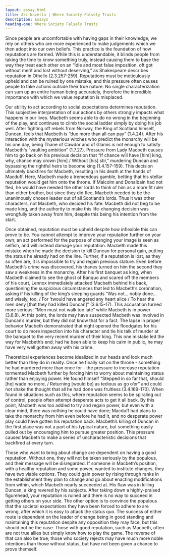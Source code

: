 ```yaml
---
layout: essay.html
title: Ari Navetta | Where Society Falsely Trusts
description: Essays
heading-one: Where Society Falsely Trusts
---
```


Since people are uncomfortable with having gaps in their knowledge, we rely on others who are more experienced to make judgements which we then adopt into our own beliefs. This practice is the foundation of how reputations are formed. While this is understandable, it blinds people from taking the time to know something truly, instead causing them to base the way they treat each other on an “idle and most false imposition, oft got without merit and lost without deserving,” as Shakespeare describes reputation in Othello (2.3.257-259). Reputations must be meticulously upheld and can be ruined by one mistake, and this pressure often causes people to take actions outside their true nature. No single characterization can sum up an entire human being accurately, therefore the incredible importance with which we value reputation is misplaced.

Our ability to act according to social expectations determines reputation. This subjective interpretation of our actions by others strongly impacts what happens in our lives. Macbeth seems able to do no wrong in the beginning of the play, and continues to climb the social ladder simply by doing his job well. After fighting off rebels from Norway, the King of Scotland himself, Duncan, feels that Macbeth is “due more than all can pay” (1.4.24). After his interaction with the mysterious witches who predict the monarchy will be his one day, being Thane of Cawdor and of Glamis is not enough to satisfy Macbeth's “vaulting ambition” (1.7.27). Pressure from Lady Macbeth causes him to go back on his previous decision that “If chance will have [him] king, why, chance may crown [him] / Without [his] stir,” murdering Duncan and bypassing the rightful heirs to become king (1.4.157-159). This decision ultimately backfires for Macbeth, resulting in his death at the hands of Macduff. Here, Macbeth made a tremendous gamble, betting that his stellar reputation would get him onto the throne. If Malcolm and Donalbain had not fled, he would have needed the other lords to think of him as a more fit ruler than either brother, but since they did flee, Macbeth needed to be the unanimously chosen leader out of all Scotland’s lords. Thus it was other characters, not Macbeth, who decided his fate. Macbeth did not beg to be made king, and the authority to make this life-changing decision was wrongfully taken away from him, despite this being his intention from the start.

Once obtained, reputation must be upheld despite how inflexible this can prove to be. You cannot attempt to improve your reputation further on your own; an act performed for the purpose of changing your image is seen as selfish, and will instead damage your reputation. Macbeth made this mistake when he made the decision to kill Duncan for personal gain, putting the status he already had on the line. Further, if a reputation is lost, as they so often are, it is impossible to try and regain previous stature. Even before Macbeth’s crime was discovered, his thanes turned on him the second they saw a weakness in the monarchy. After his first banquet as king, when Macbeth claimed to see the ghost of Banquo and scared off the members of his court, Lennox immediately attacked Macbeth behind his back, questioning the suspicious circumstances that led to Macbeth’s coronation, asking if his killing of the king’s sleeping guards “Was not... nobly done… and wisely, too, / For ‘twould have angered any heart alice / To hear the men deny [that they had killed Duncan]” (3.6.15-17). This accusation turned more serious: “Men must not walk too late” while Macbeth is in power (3.6.8). At this point, the lords may have suspected Macbeth was involved in Duncan’s murder, but they did not know that for a fact. The lapse in proper behavior Macbeth demonstrated that night opened the floodgates for his court to do more inspection into his character and tie his talk of murder at the banquet to the very recent murder of their king. This one mistake led the way for Macbeth’s end; had he been able to keep his calm in public, he may have very well gotten away with his crime.

Theoretical experiences become idealized in our heads and look much better than they do in reality. Once he finally sat on the throne - something he had murdered more than once for - the pressure to increase reputation tormented Macbeth further by forcing him to worry about maintaining status rather than enjoying power. He found himself “Stepped in so far that, should [he] wade no more, / Returning [would be] as tedious as go o’er” and could not shake the thought that all he had done was fruitless (3.4.169-170). When found in situations such as this, where reputation seems to be spiraling out of control, people often attempt desperate acts to get it all back. By this point, Macbeth was too addled to try and regain power, but even with a clear mind, there was nothing he could have done; Macduff had plans to take the monarchy from him even before he had it, and no desperate power play could have gotten his reputation back. Macbeth’s killing of Duncan in the first place was not a part of his typical nature, but something easily pulled out by encouraging him to pursue greater position. This pressure caused Macbeth to make a series of uncharacteristic decisions that backfired at every turn.

Those who want to bring about change are dependent on having a good reputation. Without one, they will not be taken seriously by the populous, and their message will be disregarded. If someone in Macbeth’s position, with a healthy reputation and some power, wanted to institute changes, they have two viable options. They could gain power by rising through ranks in the establishment they plan to change and go about enacting modifications from within, which Macbeth nearly succeeded at. His flaw was in killing Duncan, a king revered by his subjects. After taking down a highly-praised figurehead, your reputation is ruined and there is no way to succeed in getting others on your side. The other option is to convince the populous that the societal expectations they have been forced to adhere to are wrong, after which it is easy to attack the status quo. The success of either route is dependent on the leader of change being in good standing and maintaining this reputation despite any opposition they may face, but this should not be the case. Those with good reputation, such as Macbeth, often are not true allies but simply know how to play the game. The reverse of that can also be true; those who society rejects may have much more noble intentions than those without status, but have not been given a chance to prove themself.
